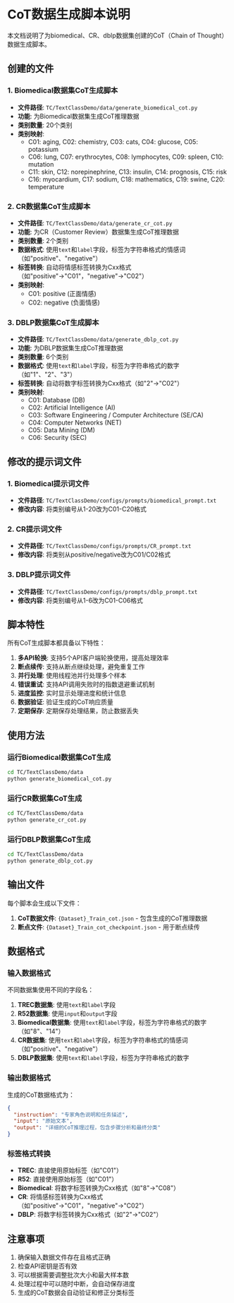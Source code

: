 # CoT数据生成脚本说明

本文档说明了为biomedical、CR、dblp数据集创建的CoT（Chain of Thought）数据生成脚本。

## 创建的文件

### 1. Biomedical数据集CoT生成脚本
- **文件路径**: `TC/TextClassDemo/data/generate_biomedical_cot.py`
- **功能**: 为Biomedical数据集生成CoT推理数据
- **类别数量**: 20个类别
- **类别映射**: 
  - C01: aging, C02: chemistry, C03: cats, C04: glucose, C05: potassium
  - C06: lung, C07: erythrocytes, C08: lymphocytes, C09: spleen, C10: mutation
  - C11: skin, C12: norepinephrine, C13: insulin, C14: prognosis, C15: risk
  - C16: myocardium, C17: sodium, C18: mathematics, C19: swine, C20: temperature

### 2. CR数据集CoT生成脚本
- **文件路径**: `TC/TextClassDemo/data/generate_cr_cot.py`
- **功能**: 为CR（Customer Review）数据集生成CoT推理数据
- **类别数量**: 2个类别
- **数据格式**: 使用`text`和`label`字段，标签为字符串格式的情感词（如"positive"、"negative"）
- **标签转换**: 自动将情感标签转换为Cxx格式（如"positive"→"C01"，"negative"→"C02"）
- **类别映射**:
  - C01: positive (正面情感)
  - C02: negative (负面情感)

### 3. DBLP数据集CoT生成脚本
- **文件路径**: `TC/TextClassDemo/data/generate_dblp_cot.py`
- **功能**: 为DBLP数据集生成CoT推理数据
- **类别数量**: 6个类别
- **数据格式**: 使用`text`和`label`字段，标签为字符串格式的数字（如"1"、"2"、"3"）
- **标签转换**: 自动将数字标签转换为Cxx格式（如"2"→"C02"）
- **类别映射**:
  - C01: Database (DB)
  - C02: Artificial Intelligence (AI)
  - C03: Software Engineering / Computer Architecture (SE/CA)
  - C04: Computer Networks (NET)
  - C05: Data Mining (DM)
  - C06: Security (SEC)

## 修改的提示词文件

### 1. Biomedical提示词文件
- **文件路径**: `TC/TextClassDemo/configs/prompts/biomedical_prompt.txt`
- **修改内容**: 将类别编号从1-20改为C01-C20格式

### 2. CR提示词文件
- **文件路径**: `TC/TextClassDemo/configs/prompts/CR_prompt.txt`
- **修改内容**: 将类别从positive/negative改为C01/C02格式

### 3. DBLP提示词文件
- **文件路径**: `TC/TextClassDemo/configs/prompts/dblp_prompt.txt`
- **修改内容**: 将类别编号从1-6改为C01-C06格式

## 脚本特性

所有CoT生成脚本都具备以下特性：

1. **多API轮换**: 支持5个API客户端轮换使用，提高处理效率
2. **断点续传**: 支持从断点继续处理，避免重复工作
3. **并行处理**: 使用线程池并行处理多个样本
4. **错误重试**: 支持API调用失败时的指数退避重试机制
5. **进度监控**: 实时显示处理进度和统计信息
6. **数据验证**: 验证生成的CoT响应质量
7. **定期保存**: 定期保存处理结果，防止数据丢失

## 使用方法

### 运行Biomedical数据集CoT生成
```bash
cd TC/TextClassDemo/data
python generate_biomedical_cot.py
```

### 运行CR数据集CoT生成
```bash
cd TC/TextClassDemo/data
python generate_cr_cot.py
```

### 运行DBLP数据集CoT生成
```bash
cd TC/TextClassDemo/data
python generate_dblp_cot.py
```

## 输出文件

每个脚本会生成以下文件：

1. **CoT数据文件**: `{Dataset}_Train_cot.json` - 包含生成的CoT推理数据
2. **断点文件**: `{Dataset}_Train_cot_checkpoint.json` - 用于断点续传

## 数据格式

### 输入数据格式

不同数据集使用不同的字段名：

1. **TREC数据集**: 使用`text`和`label`字段
2. **R52数据集**: 使用`input`和`output`字段  
3. **Biomedical数据集**: 使用`text`和`label`字段，标签为字符串格式的数字（如"8"、"14"）
4. **CR数据集**: 使用`text`和`label`字段，标签为字符串格式的情感词（如"positive"、"negative"）
5. **DBLP数据集**: 使用`text`和`label`字段，标签为字符串格式的数字

### 输出数据格式

生成的CoT数据格式为：
```json
{
  "instruction": "专家角色说明和任务描述",
  "input": "原始文本",
  "output": "详细的CoT推理过程，包含步骤分析和最终分类"
}
```

### 标签格式转换

- **TREC**: 直接使用原始标签（如"C01"）
- **R52**: 直接使用原始标签（如"C01"）
- **Biomedical**: 将数字标签转换为Cxx格式（如"8"→"C08"）
- **CR**: 将情感标签转换为Cxx格式（如"positive"→"C01"，"negative"→"C02"）
- **DBLP**: 将数字标签转换为Cxx格式（如"2"→"C02"）

## 注意事项

1. 确保输入数据文件存在且格式正确
2. 检查API密钥是否有效
3. 可以根据需要调整批次大小和最大样本数
4. 处理过程中可以随时中断，会自动保存进度
5. 生成的CoT数据会自动验证和修正分类标签 